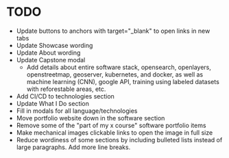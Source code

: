 # TODO

- Update buttons to anchors with target="_blank" to open links in new tabs
- Update Showcase wording
- Update About wording
- Update Capstone modal
	- Add details about entire software stack, opensearch, openlayers, openstreetmap, geoserver, kubernetes, and docker, as well as machine learning (CNN), google API, training using labeled datasets with reforestable areas, etc.
- Add CI/CD to technologies section
- Update What I Do section
- Fill in modals for all language/technologies
- Move portfolio website down in the software section
- Remove some of the "part of my x course" software portfolio items
- Make mechanical images clickable links to open the image in full size
- Reduce wordiness of some sections by including bulleted lists instead of large paragraphs. Add more line breaks.
